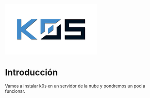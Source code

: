![k0s](https://github.com/jaimeod010/k0s/blob/main/imagenes/k0s.png)
# Introducción  

Vamos a instalar k0s en un servidor de la nube y pondremos un pod a funcionar.
